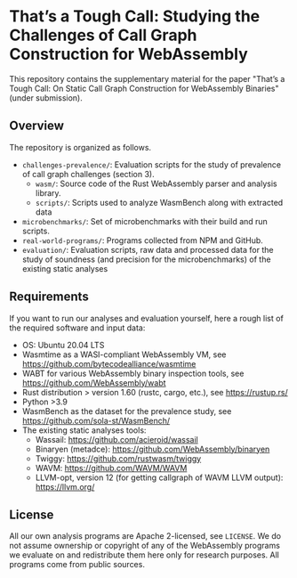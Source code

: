# That’s a Tough Call: Studying the Challenges of Call Graph Construction for WebAssembly

This repository contains the supplementary material for the paper "That’s a Tough Call: On Static Call Graph Construction for WebAssembly Binaries" (under submission).

## Overview

The repository is organized as follows.

- `challenges-prevalence/`: Evaluation scripts for the study of prevalence of call graph challenges (section 3).
  * `wasm/`: Source code of the Rust WebAssembly parser and analysis library.
  * `scripts/`: Scripts used to analyze WasmBench along with extracted data
- `microbenchmarks/`: Set of microbenchmarks with their build and run scripts.
- `real-world-programs/`: Programs collected from NPM and GitHub.
- `evaluation/`: Evaluation scripts, raw data and processed data for the study of soundness (and precision for the microbenchmarks) of the existing static analyses

## Requirements

If you want to run our analyses and evaluation yourself, here a rough list of the required software and input data:

- OS: Ubuntu 20.04 LTS
- Wasmtime as a WASI-compliant WebAssembly VM, see https://github.com/bytecodealliance/wasmtime
- WABT for various WebAssembly binary inspection tools, see https://github.com/WebAssembly/wabt
- Rust distribution > version 1.60 (rustc, cargo, etc.), see https://rustup.rs/
- Python >3.9
- WasmBench as the dataset for the prevalence study, see https://github.com/sola-st/WasmBench/
- The existing static analyses tools:
  * Wassail: https://github.com/acieroid/wassail
  * Binaryen (metadce): https://github.com/WebAssembly/binaryen
  * Twiggy: https://github.com/rustwasm/twiggy
  * WAVM: https://github.com/WAVM/WAVM
  * LLVM-opt, version 12 (for getting callgraph of WAVM LLVM output): https://llvm.org/

## License

All our own analysis programs are Apache 2-licensed, see `LICENSE`. We do not assume ownership or copyright of any of the WebAssembly programs we evaluate on and redistribute them here only for research purposes. All programs come from public sources.
